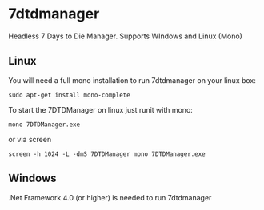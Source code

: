# 7dtdmanager
Headless 7 Days to Die Manager. Supports WIndows and Linux (Mono)

## Linux

You will need a full mono installation to run 7dtdmanager on your linux box:
```
sudo apt-get install mono-complete
```

To start the 7DTDManager on linux just runit with mono:
```
mono 7DTDManager.exe
```
or via screen
```
screen -h 1024 -L -dmS 7DTDManager mono 7DTDManager.exe
```

## Windows

.Net Framework 4.0 (or higher) is needed to run 7dtdmanager

